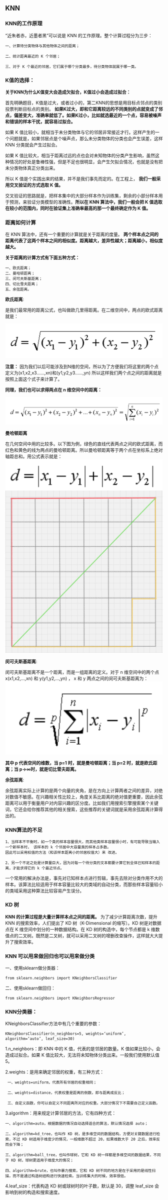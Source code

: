 
## KNN

### KNN的工作原理

“近朱者赤，近墨者黑”可以说是 KNN 的工作原理。整个计算过程分为三步：
  
    一、计算待分类物体与其他物体之间的距离；
    
    二、统计距离最近的 K 个邻居；
    
    三、对于 K 个最近的邻居，它们属于哪个分类最多，待分类物体就属于哪一类。

### K值的选择：

__关于KNN为什么K值变大会造成欠拟合，K值过小会造成过拟合：__

首先明确题目，K值是过大，或者过小的，第二KNN的思想是用目标点邻点的类别投票判断目标点的类别。 __如果K过大，即和它距离较远的不同类别的点就变成了邻点，偏差变大，准确率就低了。如果K过小，比如就选最近的一个点，容易被噪声和错误的样本干扰，就容易过拟合。__

如果 K 值比较小，就相当于未分类物体与它的邻居非常接近才行。这样产生的一个问题就是，如果邻居点是个噪声点，那么未分类物体的分类也会产生误差，这样 KNN 分类就会产生过拟合。
                   
如果 K 值比较大，相当于距离过远的点也会对未知物体的分类产生影响，虽然这种情况的好处是鲁棒性强，但是不足也很明显，会产生欠拟合情况，也就是没有把未分类物体真正分类出来。
                 
所以 K 值是个实践出来的结果，并不是我们事先而定的。在工程上， __我们一般采用交叉验证的方式选取 K 值。__
            
交叉验证的思路就是，把样本集中的大部分样本作为训练集，剩余的小部分样本用于预测，来验证分类模型的准确性。__所以在 KNN 算法中，我们一般会把 K 值选取在较小的范围内，同时在验证集上准确率最高的那一个最终确定作为 K 值。__


### 距离如何计算

在 KNN 算法中，还有一个重要的计算就是关于距离的度量。 __两个样本点之间的距离代表了这两个样本之间的相似度。距离越大，差异性越大；距离越小，相似度越大。__

__关于距离的计算方式有下面五种方式：__
  
    一、欧氏距离；
    二、曼哈顿距离；
    三、闵可夫斯基距离；
    四、切比雪夫距离；
    五、余弦距离。


__欧氏距离__:
            
是我们最常用的距离公式，也叫做欧几里得距离。在二维空间中，两点的欧式距离就是：

![Image_text](./KNN/1.png)


__注意：__ 因为我们以后可能涉及到N维的空间，所以为了方便我们将这里的两个点定义为(x1,x2,x3……,xn)和(y1,y2,y3……,yn) 所以这样我们两个点之间的距离就是按照上面这个式子来计算了。

__同理，我们也可以求得两点在 n 维空间中的距离：__

![Image_text](./KNN/5.png)


__曼哈顿距离__ 
         
在几何空间中用的比较多。以下图为例，绿色的直线代表两点之间的欧式距离，而红色和黄色的线为两点的曼哈顿距离。所以曼哈顿距离等于两个点在坐标系上绝对轴距总和。用公式表示就是：
![Image_text](./KNN/2.png)
![Image_text](./KNN/3.png)

__闵可夫斯基距离__:
          
闵可夫斯基距离不是一个距离，而是一组距离的定义。对于 n 维空间中的两个点 x(x1,x2,…,xn) 和 y(y1,y2,…,yn) ， x 和 y 两点之间的闵可夫斯基距离为：   
![Image_text](./KNN/4.png)

__其中 p 代表空间的维数，当 p=1 时，就是曼哈顿距离；当 p=2 时，就是欧氏距离；当 p→∞时，就是切比雪夫距离。__

__余弦距离__:
     
余弦距离实际上计算的是两个向量的夹角，是在方向上计算两者之间的差异，对绝对数值不敏感。在兴趣相关性比较上，角度关系比距离的绝对值更重要，因此余弦距离可以用于衡量用户对内容兴趣的区分度。比如我们用搜索引擎搜索某个关键词，它还会给你推荐其他的相关搜索，这些推荐的关键词就是采用余弦距离计算得出的。 


### KNN算法的不足

    1、当样本不平衡时，如一个类的样本容量很大，而其他类样本容量很小时，有可能导致当输入一个新样本时， 该样本的 k 个邻居中大容量类的样本占多数。
    因此可以采用权值的方法（和该样本距离小的邻居权值大）来 改进。 

    2、另一个不足之处是计算量巨大，因为对每一个待分类的文本都要计算它到全体已知样本的距离，才能求得它的 k 个最近邻点。


一个常用的解决办法是，事先对已知样本点进行剪辑，事先去除对分类作用不大的样本。该算法比较适用于样本容量比较大的类域的自动分类，而那些样本容量较小的类域采用这种算法比较容易产生误分。 

### KD 树

__KNN 的计算过程是大量计算样本点之间的距离。__ 为了减少计算距离次数，提升 KNN 的搜索效率，人们提出了 KD 树（K-Dimensional 的缩写）。KD 树是对数据点在 K 维空间中划分的一种数据结构。在 KD 树的构造中，每个节点都是 k 维数值点的二叉树。既然是二叉树，就可以采用二叉树的增删改查操作，这样就大大提升了搜索效率。


### KNN 可以用来做回归也可以用来做分类

一、使用sklearn做分类器：

    from sklearn.neighbors import KNeighborsClassifier

二、使用sklearn做回归：

    from sklearn.neighbors import KNeighborsRegressor

### KNN分类器：

KNeighborsClassifier方法中有几个重要的参数：
  
    KNeighborsClassifier(n_neighbors=5, weights=‘uniform’, algorithm=‘auto’, leaf_size=30)

1.n_neighbors：即 KNN 中的 K 值，代表的是邻居的数量。K 值如果比较小，会造成过拟合。如果 K 值比较大，无法将未知物体分类出来。一般我们使用默认值 5。
           
2.weights：是用来确定邻居的权重，有三种方式：
        
     一、weights=uniform，代表所有邻居的权重相同；

     二、weights=distance，代表权重是距离的倒数，即与距离成反比；

     三、自定义函数，你可以自定义不同距离所对应的权重。大部分情况下不需要自己定义函数。

3.algorithm：用来规定计算邻居的方法，它有四种方式：
  
    一、algorithm=auto，根据数据的情况自动选择适合的算法，默认情况选择 auto；
    
    二、algorithm=kd_tree，也叫作 KD 树，是多维空间的数据结构，方便对关键数据进行检索，不过 KD 树适用于维度少的情况，一般维数不超过 20，如果维数大于 20 之后，效率反而会下降；
    
    三、algorithm=ball_tree，也叫作球树，它和 KD 树一样都是多维空间的数据结果，不同于 KD 树，球树更适用于维度大的情况；
    
    四、algorithm=brute，也叫作暴力搜索，它和 KD 树不同的地方是在于采用的是线性扫描，而不是通过构造树结构进行快速检索。当训练集大的时候，效率很低。

4.leaf_size：代表构造 KD 树或球树时的叶子数，默认是 30，调整 leaf_size 会影响到树的构造和搜索速度。








